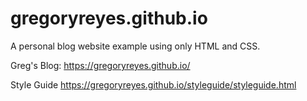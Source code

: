 # gregoryreyes.github.io

A personal blog website example using only HTML and CSS.

Greg's Blog: https://gregoryreyes.github.io/

Style Guide
https://gregoryreyes.github.io/styleguide/styleguide.html
